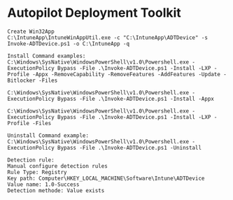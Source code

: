 # Autopilot Deployment Toolkit
    
    Create Win32App
    C:\IntuneApp\IntuneWinAppUtil.exe -c "C:\IntuneApp\ADTDevice" -s Invoke-ADTDevice.ps1 -o C:\IntuneApp -q

    Install Command examples: 
    C:\Windows\SysNative\WindowsPowerShell\v1.0\Powershell.exe -ExecutionPolicy Bypass -File .\Invoke-ADTDevice.ps1 -Install -LXP -Profile -Appx -RemoveCapability -RemoveFeatures -AddFeatures -Update -Bitlocker -Files

    C:\Windows\SysNative\WindowsPowerShell\v1.0\Powershell.exe -ExecutionPolicy Bypass -File .\Invoke-ADTDevice.ps1 -Install -Appx

    C:\Windows\SysNative\WindowsPowerShell\v1.0\Powershell.exe -ExecutionPolicy Bypass -File .\Invoke-ADTDevice.ps1 -Install -LXP -Profile -Files
    
    Uninstall Command example:
    C:\Windows\SysNative\WindowsPowerShell\v1.0\Powershell.exe -ExecutionPolicy Bypass -File .\Invoke-ADTDevice.ps1 -Uninstall

    Detection rule:
    Manual configure detection rules
    Rule Type: Registry
    Key path: Computer\HKEY_LOCAL_MACHINE\Software\Intune\ADTDevice
    Value name: 1.0-Success
    Detection methode: Value exists
